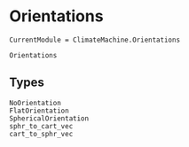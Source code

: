 # Orientations

```@meta
CurrentModule = ClimateMachine.Orientations
```

```@docs
Orientations
```

## Types

```@docs
NoOrientation
FlatOrientation
SphericalOrientation
sphr_to_cart_vec
cart_to_sphr_vec
```

